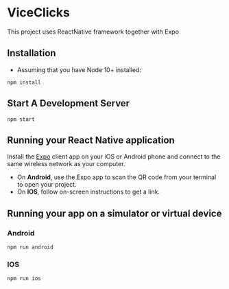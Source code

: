 ViceClicks
===================================

This project uses ReactNative framework together with Expo

## Installation
* Assuming that you have Node 10+ installed:
```
npm install
```

## Start A Development Server
```
npm start
```

## Running your React Native application
Install the [Expo](https://expo.io/) client app on your iOS or Android phone and connect to the same wireless network as your computer. 
* On **Android**, use the Expo app to scan the QR code from your terminal to open your project.
* On **IOS**, follow on-screen instructions to get a link.


## Running your app on a simulator or virtual device
### Android
```
npm run android
```
### IOS
```
npm run ios
```
